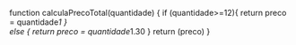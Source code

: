 function calculaPrecoTotal(quantidade) {
    if (quantidade>=12){
    return preco = quantidade*1
  }    
  else {
    return preco = quantidade*1.30
  }
return (preco)
  } 